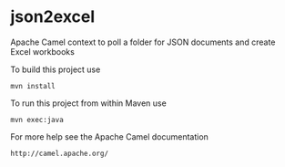 # json2excel
Apache Camel context to poll a folder for JSON documents and create Excel workbooks

To build this project use

    mvn install

To run this project from within Maven use

    mvn exec:java

For more help see the Apache Camel documentation

    http://camel.apache.org/

